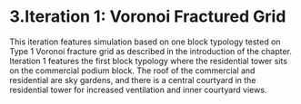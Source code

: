 
# 3.Iteration 1: Voronoi Fractured Grid

This iteration features simulation based on one block typology tested on Type 1 Voronoi fracture grid as described in the introduction of the chapter. Iteration 1 features the first block typology where the residential tower sits on the commercial podium block. The roof of the commercial and residential are sky gardens, and there is a central courtyard in the residential tower for increased ventilation and inner courtyard views.



